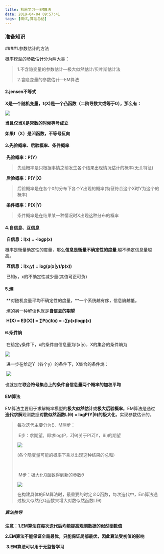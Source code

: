 ```yaml
---
title: 机器学习——EM算法
date: 2019-04-04 09:57:41
tags: [面试,算法总结]
---
```


### 准备知识

####1.参数估计的方法

概率模型的参数估计分为两大类：

> 1.不含隐变量的参数估计—极大似然估计/贝叶斯估计法
>
> 2.含隐变量的参数估计—EM算法



#### 2.jensen不等式

**X是一个随机变量，f(X)是一个凸函数（二阶导数大或等于0），那么有：**

![](https://github.com/AnchoretY/images/blob/master/blog/jensen不等式.png?raw=true)

**当且仅当X是常数的时候等号成立**

**如果f（X）是凹函数，不等号反向**



#### 3.先验概率、后验概率、条件概率

​	**先验概率：P(Y)**   

> 先验概率是只根据事情之前发生各个结果出现情况估计的概率(无关特征)

​	**后验概率：P(Y|X)**

> 后验概率是在各个X的分布下各个Y出现的概率(特征符合这个X时Y为这个的概率)

​	**条件概率：P(X|Y)**

> 条件概率是在结果某一种情况时X出现这种分布的概率

#### 4.自信息、互信息

​	**自信息：I(x) = -logp(x)**

​	概率是衡量确定性的度量，那么**信息是衡量不确定性的度量**.越不确定信息量越高。

​	**互信息：I(x;y) = log(p(x|y)/p(x))**

​	已知y，x的不确定性减少量(其值可正可负)

#### 5.熵

​	**对随机变量平均不确定性的度量，**一个系统越有序，信息熵越低。

​	熵的另一种解读也就是**自信息的期望**

​		**H(X) = E[I(X)] = ∑P(x)I(x) = -∑p(x)logp(x)**

#### 6.条件熵

​	在给定y条件下，x的条件自信息量为I(x|y)，X的集合的条件熵为

![](https://github.com/AnchoretY/images/blob/master/blog/条件熵1.png?raw=true)

​	进一步在给定Y（各个y）的条件下，X集合的条件熵：

​		![](https://github.com/AnchoretY/images/blob/master/blog/条件熵2.png?raw=true)

​	也就是在**联合符号集合上的条件自信息量两个概率的加权平均**	

#### EM算法

​	EM算法主要用于求解概率模型的**极大似然估计**或**极大后验概率**。EM算法是通过**迭代求解**观测数据**对数似然函数L(θ) = logP(Y|θ)的极大化**，实现参数估计的。

> 每次迭代主要分为E、M两步：
>
> ​	E步：求期望。即求log(P，Z|θ)关于P(Z|Y，θi)的期望
>
> ![](https://github.com/AnchoretY/images/blob/master/blog/M步公式.png?raw=true)
>
> (各个隐变量可能的概率下乘以出现这种结果的总和)
>
> ​		
>
> ​	M步：极大化Q函数得到新的参数θ
>
> ![](https://github.com/AnchoretY/images/blob/master/blog/E步公式.png?raw=true)
>
> ​	在构建具体的EM算法时，最重要的时定义Q函数，每次迭代中，Em算法通过极大似然化Q函数来增大对数似然函数L(θ)

##### 算法推导













**注意：1.EM算法在每次迭代后均能提高观测数据的似然函数值**

​	**2.EM算法不能保证全局最优，只能保证局部最优，因此算法受初值的影响**

​	**3.EM算法可以用于无监督学习**
